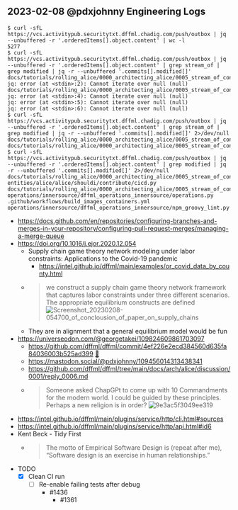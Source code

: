 ## 2023-02-08 @pdxjohnny Engineering Logs

```console
$ curl -sfL https://vcs.activitypub.securitytxt.dffml.chadig.com/push/outbox | jq --unbuffered -r '.orderedItems[].object.content' | wc -l
5277
$ curl -sfL https://vcs.activitypub.securitytxt.dffml.chadig.com/push/outbox | jq --unbuffered -r '.orderedItems[].object.content' | grep stream_of | grep modified | jq -r --unbuffered '.commits[].modified[]'
docs/tutorials/rolling_alice/0000_architecting_alice/0005_stream_of_consciousness.md
jq: error (at <stdin>:2): Cannot iterate over null (null)
docs/tutorials/rolling_alice/0000_architecting_alice/0005_stream_of_consciousness.md
jq: error (at <stdin>:4): Cannot iterate over null (null)
jq: error (at <stdin>:5): Cannot iterate over null (null)
jq: error (at <stdin>:6): Cannot iterate over null (null)
$ curl -sfL https://vcs.activitypub.securitytxt.dffml.chadig.com/push/outbox | jq --unbuffered -r '.orderedItems[].object.content' | grep stream_of | grep modified | jq -r --unbuffered '.commits[].modified[]' 2>/dev/null
docs/tutorials/rolling_alice/0000_architecting_alice/0005_stream_of_consciousness.md
docs/tutorials/rolling_alice/0000_architecting_alice/0005_stream_of_consciousness.md
$ curl -sfL https://vcs.activitypub.securitytxt.dffml.chadig.com/push/outbox | jq --unbuffered -r '.orderedItems[].object.content' | grep modified | jq -r --unbuffered '.commits[].modified[]' 2>/dev/null
docs/tutorials/rolling_alice/0000_architecting_alice/0005_stream_of_consciousness.md
entities/alice/alice/shouldi/contribute/cicd.py
docs/tutorials/rolling_alice/0000_architecting_alice/0005_stream_of_consciousness.md
operations/innersource/dffml_operations_innersource/operations.py
.github/workflows/build_images_containers.yml
operations/innersource/dffml_operations_innersource/npm_groovy_lint.py
```

- https://docs.github.com/en/repositories/configuring-branches-and-merges-in-your-repository/configuring-pull-request-merges/managing-a-merge-queue
- https://doi.org/10.1016/j.ejor.2020.12.054
  - Supply chain game theory network modeling under labor constraints: Applications to the Covid-19 pandemic
    - https://intel.github.io/dffml/main/examples/or_covid_data_by_county.html
  - > we construct a supply chain game theory network framework that captures labor constraints under three different scenarios. The appropriate equilibrium constructs are defined
    > ![Screenshot_20230208-054700_of_conclousion_of_paper_on_supply_chains](https://user-images.githubusercontent.com/5950433/217573307-c85cc3ef-c63f-4bb3-be42-ece63cb602fe.png)
  - They are in alignment that a general equilibrium model would be fun
- https://universeodon.com/@georgetakei/109824609861703097
  - https://github.com/dffml/dffml/commit/4ef226e2ecd384560d635fa84036003b525ad399 [💊](https://pdxjohnny.github.io/redpill/)
  - https://mastodon.social/@pdxjohnny/109456014313438341
  - https://github.com/dffml/dffml/tree/main/docs/arch/alice/discussion/0001/reply_0006.md
  - > Someone asked ChapGPt to come up with 10 Commandments for the modern world. I could be guided by these principles. Perhaps a new religion is in order?
    > ![9e3ac5f3049ee319](https://user-images.githubusercontent.com/5950433/217577363-83e0bcc8-6886-4d01-bce5-dc48d8a31651.png)
- https://intel.github.io/dffml/main/plugins/service/http/cli.html#sources
- https://intel.github.io/dffml/main/plugins/service/http/api.html#id6
- Kent Beck - Tidy First
  - > The motto of Empirical Software Design is (repeat after me), “Software design is an exercise in human relationships.” 
- TODO
  - [x] Clean CI run
    - [ ] Re-enable failing tests after debug
      - #1436
        - #1361